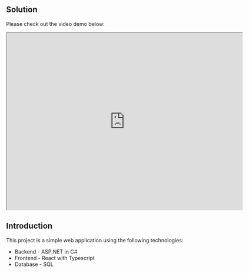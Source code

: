 ## Solution

Please check out the video demo below:

<iframe src="https://drive.google.com/file/d/1Qyx-a-GpN0KrLw3Lb-Qe_uf3iXprhV20/preview" width="640" height="480" allow="autoplay"></iframe>

## Introduction
This project is a simple web application using the following technologies:
- Backend - ASP.NET in C#
- Frontend - React with Typescript
- Database - SQL
